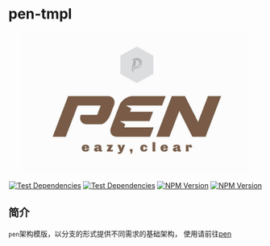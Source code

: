 # pen-tmpl

<div align=center><img width="450" height="280" src="https://raw.githubusercontent.com/rr13k/pen/main/static/pen.jpg"/></div>
<p align="center">
<a href="https://coding.jd.com/cherry/cherry-core/"><img alt="Test Dependencies" src="https://badgen.net/badge/pen/pen/yellow?icon=github" /></a>
<a href="https://coding.jd.com/cherry/cherry-core/"><img alt="Test Dependencies" src="https://badgen.net/badge/web/framework/red?icon=github" /></a>
<a href="https://coding.jd.com/cherry/cherry-core/"><img alt="NPM Version" src="https://badgen.net/github/status/micromatch/micromatch/4.0.1" style="max-width:100%;"></a>
<a href="https://coding.jd.com/cherry/cherry-core/"><img alt="NPM Version" src="https://badgen.net/badge/license/MIT/blue" style="max-width:100%;"></a>
</p>

## 简介

`pen`架构模版，以分支的形式提供不同需求的基础架构，
使用请前往[pen](https://github.com/rr13k/pen)
